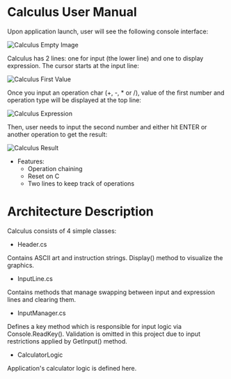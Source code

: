 # Calculus User Manual
Upon application launch, user will see the following console interface:

![Calculus Empty Image](https://i.imgur.com/bIgOyGz.jpg)

Calculus has 2 lines: one for input (the lower line) and one to display expression.
The cursor starts at the input line:

![Calculus First Value](https://i.imgur.com/XNMRdaf.jpg)

Once you input an operation char (+, -, * or /), value of the first number and 
operation type will be displayed at the top line:

![Calculus Expression](https://i.imgur.com/bjtitI2.jpg)

Then, user needs to input the second number and either hit ENTER or another
operation to get the result:

![Calculus Result](https://i.imgur.com/6hj1RZ4.jpg)

* Features:
  - Operation chaining
  - Reset on C
  - Two lines to keep track of operations
  
# Architecture Description
Calculus consists of 4 simple classes:
- Header.cs

Contains ASCII art and instruction strings. Display() method to visualize the graphics.
- InputLine.cs

Contains methods that manage swapping between input and expression lines and clearing them.
- InputManager.cs

Defines a key method which is responsible for input logic via Console.ReadKey(). Validation is omitted in this project due to input restrictions applied by GetInput() method.
- CalculatorLogic

Application's calculator logic is defined here.
